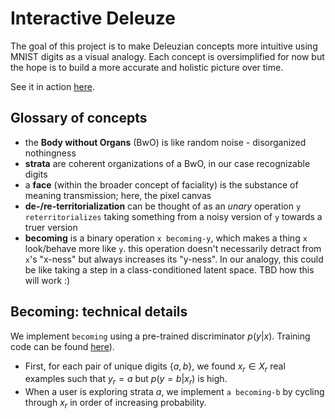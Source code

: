 # Interactive Deleuze

The goal of this project is to make Deleuzian concepts more intuitive using MNIST digits as a visual analogy. Each concept is oversimplified for now but the hope is to build a more accurate and holistic picture over time.

See it in action [here](https://interactive-deleuze.vercel.app/).

## Glossary of concepts

- the **Body without Organs** (BwO) is like random noise - disorganized nothingness
- **strata** are coherent organizations of a BwO, in our case recognizable digits
- a **face** (within the broader concept of faciality) is the substance of meaning transmission; here, the pixel canvas
- **de-/re-territorialization** can be thought of as an _unary_ operation `y reterritorializes` taking something from a noisy version of `y` towards a truer version
- **becoming** is a binary operation `x becoming-y`, which makes a thing `x` look/behave more like `y`. this operation doesn't necessarily detract from `x`'s "x-ness" but always increases its "y-ness". In our analogy, this could be like taking a step in a class-conditioned latent space. TBD how this will work :)

## Becoming: technical details

We implement `becoming` using a pre-trained discriminator $p(y|x)$. Training code can be found [here](https://colab.research.google.com/drive/19i_uEgbRDOD19EPyaJ9Jz1LXq8DnlkR9?authuser=1#scrollTo=fCWCETvS-upu)).

- First, for each pair of unique digits $\{a, b\}$, we found $x_r \in X_r$ real examples such that $y_r = a$ but $p(y=b|x_r)$ is high.
- When a user is exploring strata $a$, we implement `a becoming-b` by cycling through $x_r$ in order of increasing probability.
